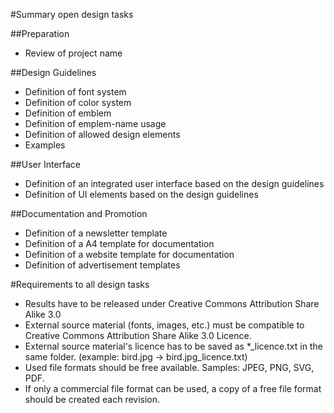 #Summary open design tasks

##Preparation
* Review of project name

##Design Guidelines
* Definition of font system
* Definition of color system
* Definition of emblem
* Definition of emplem-name usage
* Definition of allowed design elements
* Examples

##User Interface
* Definition of an integrated user interface based on the design guidelines
* Definition of UI elements based on the design guidelines

##Documentation and Promotion
* Definition of a newsletter template
* Definition of a A4 template for documentation
* Definition of a website template for documentation
* Definition of advertisement templates 

#Requirements to all design tasks
* Results have to be released under Creative Commons Attribution Share Alike 3.0
* External source material (fonts, images, etc.) must be compatible to Creative Commons Attribution Share Alike 3.0 Licence. 
* External source material's licence has to be saved as *_licence.txt in the same folder. (example: bird.jpg -> bird.jpg_licence.txt)
* Used file formats should be free available. Samples: JPEG, PNG, SVG, PDF.
* If only a commercial file format can be used, a copy of a free file format should be created each revision.

